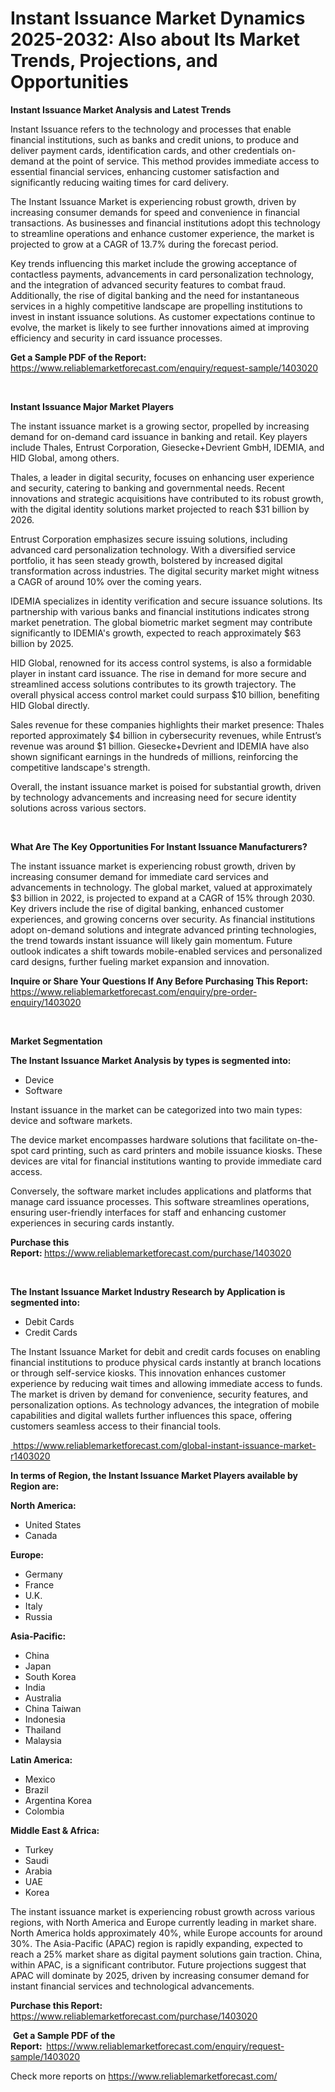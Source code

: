 <p><h1>Instant Issuance Market Dynamics 2025-2032: Also about Its Market Trends, Projections, and Opportunities</h1></p><p><strong>Instant Issuance Market Analysis and Latest Trends</strong></p>
<p><p>Instant Issuance refers to the technology and processes that enable financial institutions, such as banks and credit unions, to produce and deliver payment cards, identification cards, and other credentials on-demand at the point of service. This method provides immediate access to essential financial services, enhancing customer satisfaction and significantly reducing waiting times for card delivery.</p><p>The Instant Issuance Market is experiencing robust growth, driven by increasing consumer demands for speed and convenience in financial transactions. As businesses and financial institutions adopt this technology to streamline operations and enhance customer experience, the market is projected to grow at a CAGR of 13.7% during the forecast period. </p><p>Key trends influencing this market include the growing acceptance of contactless payments, advancements in card personalization technology, and the integration of advanced security features to combat fraud. Additionally, the rise of digital banking and the need for instantaneous services in a highly competitive landscape are propelling institutions to invest in instant issuance solutions. As customer expectations continue to evolve, the market is likely to see further innovations aimed at improving efficiency and security in card issuance processes.</p></p>
<p><strong>Get a Sample PDF of the Report:&nbsp;</strong> <a href="https://www.reliablemarketforecast.com/enquiry/request-sample/1403020?utm_campaign=1899&utm_medium=2&utm_source=Github&utm_content=ia&utm_term=12012025&utm_id=instant-issuance">https://www.reliablemarketforecast.com/enquiry/request-sample/1403020</a></p>
<p>&nbsp;</p>
<p><strong>Instant Issuance Major Market Players</strong></p>
<p><p>The instant issuance market is a growing sector, propelled by increasing demand for on-demand card issuance in banking and retail. Key players include Thales, Entrust Corporation, Giesecke+Devrient GmbH, IDEMIA, and HID Global, among others.</p><p>Thales, a leader in digital security, focuses on enhancing user experience and security, catering to banking and governmental needs. Recent innovations and strategic acquisitions have contributed to its robust growth, with the digital identity solutions market projected to reach $31 billion by 2026. </p><p>Entrust Corporation emphasizes secure issuing solutions, including advanced card personalization technology. With a diversified service portfolio, it has seen steady growth, bolstered by increased digital transformation across industries. The digital security market might witness a CAGR of around 10% over the coming years.</p><p>IDEMIA specializes in identity verification and secure issuance solutions. Its partnership with various banks and financial institutions indicates strong market penetration. The global biometric market segment may contribute significantly to IDEMIA's growth, expected to reach approximately $63 billion by 2025.</p><p>HID Global, renowned for its access control systems, is also a formidable player in instant card issuance. The rise in demand for more secure and streamlined access solutions contributes to its growth trajectory. The overall physical access control market could surpass $10 billion, benefiting HID Global directly.</p><p>Sales revenue for these companies highlights their market presence: Thales reported approximately $4 billion in cybersecurity revenues, while Entrust’s revenue was around $1 billion. Giesecke+Devrient and IDEMIA have also shown significant earnings in the hundreds of millions, reinforcing the competitive landscape's strength.</p><p>Overall, the instant issuance market is poised for substantial growth, driven by technology advancements and increasing need for secure identity solutions across various sectors.</p></p>
<p>&nbsp;</p>
<p><strong>What Are The Key Opportunities For Instant Issuance Manufacturers?</strong></p>
<p><p>The instant issuance market is experiencing robust growth, driven by increasing consumer demand for immediate card services and advancements in technology. The global market, valued at approximately $3 billion in 2022, is projected to expand at a CAGR of 15% through 2030. Key drivers include the rise of digital banking, enhanced customer experiences, and growing concerns over security. As financial institutions adopt on-demand solutions and integrate advanced printing technologies, the trend towards instant issuance will likely gain momentum. Future outlook indicates a shift towards mobile-enabled services and personalized card designs, further fueling market expansion and innovation.</p></p>
<p><strong>Inquire or Share Your Questions If Any Before Purchasing This Report:</strong> <a href="https://www.reliablemarketforecast.com/enquiry/pre-order-enquiry/1403020?utm_campaign=1899&utm_medium=2&utm_source=Github&utm_content=ia&utm_term=12012025&utm_id=instant-issuance">https://www.reliablemarketforecast.com/enquiry/pre-order-enquiry/1403020</a></p>
<p>&nbsp;</p>
<p><strong>Market Segmentation</strong></p>
<p><strong>The Instant Issuance Market Analysis by types is segmented into:</strong></p>
<p><ul><li>Device</li><li>Software</li></ul></p>
<p><p>Instant issuance in the market can be categorized into two main types: device and software markets. </p><p>The device market encompasses hardware solutions that facilitate on-the-spot card printing, such as card printers and mobile issuance kiosks. These devices are vital for financial institutions wanting to provide immediate card access.</p><p>Conversely, the software market includes applications and platforms that manage card issuance processes. This software streamlines operations, ensuring user-friendly interfaces for staff and enhancing customer experiences in securing cards instantly.</p></p>
<p><strong>Purchase this Report:&nbsp;</strong><a href="https://www.reliablemarketforecast.com/purchase/1403020?utm_campaign=1899&utm_medium=2&utm_source=Github&utm_content=ia&utm_term=12012025&utm_id=instant-issuance">https://www.reliablemarketforecast.com/purchase/1403020</a></p>
<p>&nbsp;</p>
<p><strong>The Instant Issuance Market Industry Research by Application is segmented into:</strong></p>
<p><ul><li>Debit Cards</li><li>Credit Cards</li></ul></p>
<p><p>The Instant Issuance Market for debit and credit cards focuses on enabling financial institutions to produce physical cards instantly at branch locations or through self-service kiosks. This innovation enhances customer experience by reducing wait times and allowing immediate access to funds. The market is driven by demand for convenience, security features, and personalization options. As technology advances, the integration of mobile capabilities and digital wallets further influences this space, offering customers seamless access to their financial tools.</p></p>
<p><a href="https://www.reliablemarketforecast.com/global-instant-issuance-market-r1403020?utm_campaign=1899&utm_medium=2&utm_source=Github&utm_content=ia&utm_term=12012025&utm_id=instant-issuance">&nbsp;https://www.reliablemarketforecast.com/global-instant-issuance-market-r1403020</a></p>
<p><strong>In terms of Region, the Instant Issuance Market Players available by Region are:</strong></p>
<p>
    <p> <strong> North America: </strong>
        <ul>
            <li>United States</li>
            <li>Canada</li>
        </ul>
        </p> 
    <p> <strong> Europe: </strong>
        <ul>
            <li>Germany</li>
            <li>France</li>
            <li>U.K.</li>
            <li>Italy</li>
            <li>Russia</li>
        </ul>
        </p> 
    <p> <strong> Asia-Pacific: </strong>
        <ul>
            <li>China</li>
            <li>Japan</li>
            <li>South Korea</li>
            <li>India</li>
            <li>Australia</li>
            <li>China Taiwan</li>
            <li>Indonesia</li>
            <li>Thailand</li>
            <li>Malaysia</li>
        </ul>
        </p> 
    <p> <strong> Latin America: </strong>
        <ul>
            <li>Mexico</li>
            <li>Brazil</li>
            <li>Argentina Korea</li>
            <li>Colombia</li>
        </ul>
        </p> 
    <p> <strong> Middle East & Africa: </strong>
        <ul>
            <li>Turkey</li>
            <li>Saudi</li>
            <li>Arabia</li>
            <li>UAE</li>
            <li>Korea</li>
        </ul>
    </p>
    </p>
<p><p>The instant issuance market is experiencing robust growth across various regions, with North America and Europe currently leading in market share. North America holds approximately 40%, while Europe accounts for around 30%. The Asia-Pacific (APAC) region is rapidly expanding, expected to reach a 25% market share as digital payment solutions gain traction. China, within APAC, is a significant contributor. Future projections suggest that APAC will dominate by 2025, driven by increasing consumer demand for instant financial services and technological advancements.</p></p>
<p><strong>Purchase this Report: </strong><a href="https://www.reliablemarketforecast.com/purchase/1403020?utm_campaign=1899&utm_medium=2&utm_source=Github&utm_content=ia&utm_term=12012025&utm_id=instant-issuance">https://www.reliablemarketforecast.com/purchase/1403020</a></p>
<p>&nbsp;<strong>Get a Sample PDF of the Report:&nbsp;&nbsp;</strong><a href="https://www.reliablemarketforecast.com/enquiry/request-sample/1403020?utm_campaign=1899&utm_medium=2&utm_source=Github&utm_content=ia&utm_term=12012025&utm_id=instant-issuance">https://www.reliablemarketforecast.com/enquiry/request-sample/1403020</a></p>
<p><strong></strong></p>
<p>Check more reports on <a href="https://www.reliablemarketforecast.com/?utm_campaign=1899&utm_medium=2&utm_source=Github&utm_content=ia&utm_term=12012025&utm_id=instant-issuance">https://www.reliablemarketforecast.com/</a></p>